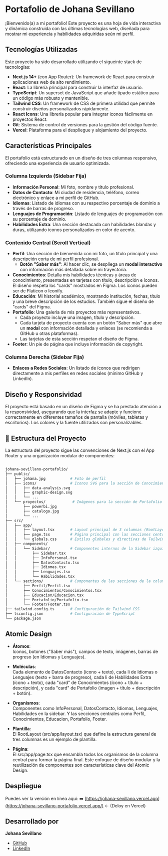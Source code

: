 # Portafolio de Johana Sevillano

¡Bienvenido(a) a mi portafolio! 
Este proyecto es una hoja de vida interactiva y dinámica construida con las últimas tecnologías web, diseñada para mostrar mi experiencia y habilidades adquiridas seún mi perfil.

## Tecnologías Utilizadas

Este proyecto ha sido desarrollado utilizando el sigueinte stack de tecnologías:

* **Next.js 14+** (con App Router): Un framework de React para construir aplicaciones web de alto rendimiento.
* **React**: La librería principal para construir la interfaz de usuario.
* **TypeScript**: Un superset de JavaScript que añade tipado estático para un código más robusto y mantenible.
* **Tailwind CSS**: Un framework de CSS de primera utilidad que permite construir diseños personalizados rápidamente.
* **React Icons**: Una librería popular para integrar iconos fácilmente en proyectos React.
* **Git**: Sistema de control de versiones para la gestión del código fuente.
* **Vercel**: Plataforma para el despliegue y alojamiento del proyecto.

## Características Principales

El portafolio está estructurado en un diseño de tres columnas responsivo, ofreciendo una experiencia de usuario optimizada.

### Columna Izquierda (Sidebar Fija)

* **Información Personal**: Mi foto, nombre y título profesional.
* **Datos de Contacto**: Mi ciudad de residencia, teléfono, correo electrónico y enlace a mi perfil de GitHub.
* **Idiomas**: Listado de idiomas con su respectivo porcentaje de dominio a través de barras de progreso.
* **Lenguajes de Programación**: Listado de lenguajes de programación con su porcentaje de dominio.
* **Habilidades Extra**: Una sección destacada con habilidades blandas y duras, utilizando iconos personalizados en color de acento. 

### Contenido Central (Scroll Vertical)

* **Perfil**: Una sección de bienvenida con mi foto, un título principal y una descripción corta de mi perfil profesional.
    * **Botón "Saber más"**: Al hacer clic, se despliega un **modal interactivo** con información más detallada sobre mi trayectoria. 
* **Conocimientos**: Detalla mis habilidades técnicas y áreas de conocimiento, presentadas en tarjetas con título, descripción e íconos. El diseño respeta los "cards" mostrados en Figma. Los íconos pueden ser de Flaticon o Iconify. 
* **Educación**: Mi historial académico, mostrando institución, fechas, título y una breve descripción de los estudios. También sigue el diseño de "cards" del Figma. 
* **Portafolio**: Una galería de mis proyectos más representativos. 
    * Cada proyecto incluye una imagen, título y descripción. 
    * Cada tarjeta de proyecto cuenta con un botón "Saber más" que abre un **modal** con información detallada y enlaces (se recomienda a GitHub u otras plataformas).
    * Las tarjetas de esta sección respetan el diseño de Figma.
* **Footer**: Un pie de página que incluye información de copyright.

### Columna Derecha (Sidebar Fija)

* **Enlaces a Redes Sociales**: Un listado de íconos que redirigen directamente a mis perfiles en redes sociales (mínimo GitHub y LinkedIn). 

## Diseño y Responsividad

El proyecto está basado en un diseño de Figma y se ha prestado atención a la responsividad, asegurando que la interfaz se adapte y funcione correctamente en diferentes tamaños de pantalla (móviles, tabletas y escritorios).  Los colores y la fuente utilizados son personalizables.

## 📂 Estructura del Proyecto

La estructura del proyecto sigue las convenciones de Next.js con el App Router y una organización modular de componentes:
```bash

johana-sevillano-portafolio/
├── public/
│   ├── johana.jpg           # Foto de perfil
│   ├── icons/               # Iconos SVG para la sección de Conocimientos
│   │   ├── data-analysis.svg
│   │   ├── graphic-design.svg
│   │   └── ...
│   └── proyectos/            # Imágenes para la sección de Portafolio
│       ├── powerbi.jpg
│       ├── catalogo.jpg
│       └── ...
├── src/
│   ├── app/
│   │   ├── layout.tsx       # Layout principal de 3 columnas (RootLayout)
│   │   ├── page.tsx         # Página principal con las secciones centrales
│   │   └── globals.css      # Estilos globales y directivas de Tailwind
│   ├── components/
│   │   └── Sidebar/         # Componentes internos de la Sidebar izquierda
│   │       ├── Sidebar.tsx
│   │       ├── InfoPersonal.tsx
│   │       ├── DatosContacto.tsx
│   │       ├── Idiomas.tsx
│   │       ├── Lenguajes.tsx
│   │       └── Habilidades.tsx
│   └── sections/            # Componentes de las secciones de la columna central
│       ├── Perfil/Perfil.tsx
│       ├── Conocimientos/Conocimientos.tsx
│       ├── Educacion/Educacion.tsx
│       ├── Portafolio/Portafolio.tsx
│       └── Footer/Footer.tsx
├── tailwind.config.ts       # Configuración de Tailwind CSS
├── tsconfig.json            # Configuración de TypeScript
└── package.json
```

## Atomic Design

* __Átomos__:  
Iconos, botones ("Saber más"), campos de texto, imágenes, barras de progreso (en Idiomas y Lenguajes).

* __Moléculas__:  
Cada elemento de DatosContacto (ícono + texto), cada li de Idiomas o Lenguajes (texto + barra de progreso), cada li de Habilidades Extra (ícono + texto), cada "card" de 
Conocimientos (ícono + título + descripción), y cada "card" de Portafolio (imagen + título + descripción + botón).

* __Organismos__:  
Componentes como InfoPersonal, DatosContacto, Idiomas, Lenguajes, Habilidades en la sidebar. Y las secciones centrales como Perfil, Conocimientos, Educacion, Portafolio, Footer.

* __Plantilla__:  
El RootLayout (src/app/layout.tsx) que define la estructura general de tres columnas es un ejemplo de plantilla.

* __Página__:  
El src/app/page.tsx que ensambla todos los organismos de la columna central para formar la página final.
Este enfoque de diseño modular y la reutilización de componentes son características clave del Atomic Design.

## Despliegue
Puedes ver la versión en línea aquí:
➡️ [https://johana-sevillano.vercel.app](https://johana-sevillano-portafolio.vercel.app/) ← (Deloy en Vercel)

## Desarrollado por

**Johana Sevillano**
* [GitHub](https://github.com/johanasev)
* [LinkedIn](https://www.linkedin.com/in/johanasevillano/)


